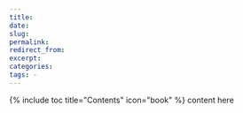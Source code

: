 ```yaml
---
title: 
date: 
slug:
permalink:
redirect_from:
excerpt: 
categories:
tags: - 
---
```

{% include toc title="Contents" icon="book" %}
content here
